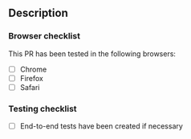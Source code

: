 ## Description
<!-- Add description of task done here -->

### Browser checklist

This PR has been tested in the following browsers:

- [ ] Chrome
- [ ] Firefox
- [ ] Safari

### Testing checklist

- [ ] End-to-end tests have been created if necessary
